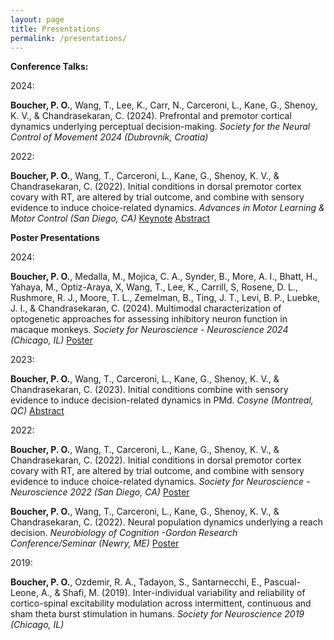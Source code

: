 ```yaml
---
layout: page
title: Presentations
permalink: /presentations/
---
```


**Conference Talks:**

2024:

**Boucher, P. O.**, Wang, T., Lee, K., Carr, N., Carceroni, L., Kane, G., Shenoy, K. V., &
Chandrasekaran, C. (2024). Prefrontal and premotor cortical dynamics underlying perceptual
decision-making. *Society for the Neural Control of Movement 2024 (Dubrovnik, Croatia)* 

2022: 

**Boucher, P. O.**, Wang, T., Carceroni, L., Kane, G., Shenoy, K. V., & Chandrasekaran, C. (2022). Initial conditions in dorsal premotor cortex covary with RT, are altered by trial outcome, and combine with sensory evidence to induce choice-related dynamics.  *Advances in Motor Learning & Motor Control (San Diego, CA)* 
[Keynote](/pdfs/Boucher2022_MLMCtalk.key) [Abstract](/pdfs/Boucher2022_MLMCabstract.pdf)

**Poster Presentations**

2024:

**Boucher, P. O.**, Medalla, M., Mojica, C. A., Synder, B., More, A. I., Bhatt, H., Yahaya,
M., Optiz-Araya, X, Wang, T., Lee, K., Carrill, S, Rosene, D. L., Rushmore, R. J.,
Moore, T. L., Zemelman, B., Ting, J. T., Levi, B. P., Luebke, J. I., & Chandrasekaran, C.
(2024). Multimodal characterization of optogenetic approaches for assessing inhibitory neuron
function in macaque monkeys. *Society for Neuroscience - Neuroscience 2024 (Chicago, IL)* [Poster](/pdfs/SFN2024.png)

2023:

**Boucher, P. O.**, Wang, T., Carceroni, L., Kane, G., Shenoy, K. V., & Chandrasekaran, C. (2023). Initial conditions combine with sensory evidence to induce decision-related dynamics in PMd. *Cosyne (Montreal, QC)* [Abstract](Boucher2023_CosyneAbstract.pdf)

2022:

**Boucher, P. O.**, Wang, T., Carceroni, L., Kane, G., Shenoy, K. V., & Chandrasekaran, C. (2022). Initial conditions in dorsal premotor cortex covary with RT, are altered by trial outcome, and combine with sensory evidence to induce choice-related dynamics. *Society for Neuroscience*
*- Neuroscience 2022 (San Diego, CA)* [Poster](/pdfs/Boucher2022_SFNposter.pdf)

**Boucher, P. O.**, Wang, T., Carceroni, L., Kane, G., Shenoy, K. V., & Chandrasekaran, C. (2022). Neural population dynamics underlying a reach decision. *Neurobiology of Cognition -Gordon Research Conference/Seminar (Newry, ME)* [Poster](/pdfs/Boucher2022_GRS-GRC_Poster.pdf) 

2019:

**Boucher, P. O.**, Ozdemir, R. A., Tadayon, S., Santarnecchi, E., Pascual-Leone, A., & Shafi, M.
(2019). Inter-individual variability and reliability of cortico-spinal excitability modulation across
intermittent, continuous and sham theta burst stimulation in humans. *Society for Neuroscience 2019 (Chicago, IL)*
